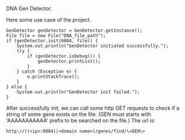 
DNA Gen Detector.
 
Here some use case of the project.

    GenDetector genDetector = GenDetector.getInstance();
    File file = new File("DNA_file_path");
    if (genDetector.init(8084, file)) {
        System.out.println("GenDetector initiated successfully.");
        try {
            if (genDetector.isDebug()) {
                genDetector.printList();
            }
        } catch (Exception e) {
            e.printStackTrace();
        }
    } else {
        System.out.println("GenDetector init failed.");
    }

After successfully init, we can call some http GET requests to check if a string of some gene exists on the file.
(GEN must starts with 'AAAAAAAAAAA' prefix to be searched on the file.)
The url is:

    http://((<ip>:8084)|<domain name>)/genes/find/\<GEN\>

